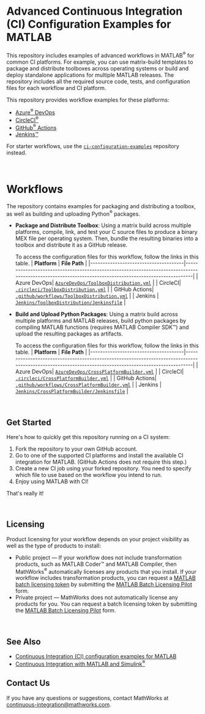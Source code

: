 # Advanced Continuous Integration (CI) Configuration Examples for MATLAB

This repository includes examples of advanced workflows in MATLAB<sup>&reg;</sup> for common CI platforms. For example, you can use matrix-build templates to package and distribute toolboxes across operating systems or build and deploy standalone applications for multiple MATLAB releases. The repository includes all the required source code, tests, and configuration files for each workflow and CI platform.

This repository provides workflow examples for these platforms:
* [Azure<sup>&reg;</sup> DevOps](https://marketplace.visualstudio.com/items?itemName=MathWorks.matlab-azure-devops-extension)
* [CircleCI<sup>&reg;</sup>](https://github.com/mathworks/matlab-circleci-orb/blob/master/README.md)
* [GitHub<sup>&reg;</sup> Actions](https://github.com/matlab-actions)
* [Jenkins&trade;](https://plugins.jenkins.io/matlab/)

For starter workflows, use the [`ci-configuration-examples`](https://github.com/mathworks/ci-configuration-examples) repository instead.

<br>

# Workflows

The repository contains examples for packaging and distributing a toolbox, as well as building and uploading Python<sup>&reg;</sup> packages.

- **Package and Distribute Toolbox**: Using a matrix build across multiple platforms, compile, link, and test your C source files to produce a binary MEX file per operating system. Then, bundle the resulting binaries into a toolbox and distribute it as a GitHub release.

    To access the configuration files for this workflow, follow the links in this table.
    | **Platform**                        | **File Path**                                                                                                                                       |
    |--------------------------------------|-------------------------------------------------------------------------------------------------------------------------------------------------------|
    | Azure DevOps| [`AzureDevOps/ToolboxDistribution.yml`](https://github.com/mathworks/advanced-ci-configuration-examples/blob/main/AzureDevOps/ToolboxDistribution.yml) |
    | CircleCI| [`.circleci/ToolboxDistribution.yml`](https://github.com/mathworks/advanced-ci-configuration-examples/blob/main/.circleci/ToolboxDistribution.yml) |
    | GitHub Actions| [`.github/workflows/ToolboxDistribution.yml`](https://github.com/mathworks/advanced-ci-configuration-examples/blob/main/.github/workflows/ToolboxDistribution.yml) |
    | Jenkins | [`Jenkins/ToolboxDistribution/Jenkinsfile`](https://github.com/mathworks/advanced-ci-configuration-examples/blob/main/Jenkins/ToolboxDistribution/Jenkinsfile) |

- **Build and Upload Python Packages**: Using a matrix build across multiple platforms and MATLAB releases, build python packages by compiling MATLAB functions (requires MATLAB Compiler SDK&trade;) and upload the resulting packages as artifacts.

    To access the configuration files for this workflow, follow the links in this table.
    | **Platform**                        | **File Path**                                                                                                                                       |
    |--------------------------------------|-------------------------------------------------------------------------------------------------------------------------------------------------------|
    | Azure DevOps| [`AzureDevOps/CrossPlatformBuilder.yml`](https://github.com/mathworks/advanced-ci-configuration-examples/blob/main/AzureDevOps/CrossPlatformBuilder.yml) |
    | CircleCI| [`.circleci/CrossPlatformBuilder.yml`](https://github.com/mathworks/advanced-ci-configuration-examples/blob/main/.circleci/CrossPlatformBuilder.yml) |
    | GitHub Actions| [`.github/workflows/CrossPlatformBuilder.yml`](https://github.com/mathworks/advanced-ci-configuration-examples/blob/main/.github/workflows/CrossPlatformBuilder.yml) |
    | Jenkins | [`Jenkins/CrossPlatformBuilder/Jenkinsfile`](https://github.com/mathworks/advanced-ci-configuration-examples/blob/main/Jenkins/CrossPlatformBuilder/Jenkinsfile) |

<br>

## Get Started

Here's how to quickly get this repository running on a CI system:
1. Fork the repository to your own GitHub account.
2. Go to one of the supported CI platforms and install the available CI integration for MATLAB. (GitHub Actions does not require this step.)
3. Create a new CI job using your forked repository. You need to specify which file to use based on the workflow you intend to run.
4. Enjoy using MATLAB with CI!

That's really it!

<br>

## Licensing
Product licensing for your workflow depends on your project visibility as well as the type of products to install:

- Public project — If your workflow does not include transformation products, such as MATLAB Coder&trade; and MATLAB Compiler, then MathWorks<sup>&reg;</sup> automatically licenses any products that you install. If your workflow includes transformation products, you can request a [MATLAB batch licensing token](https://github.com/mathworks-ref-arch/matlab-dockerfile/blob/main/alternates/non-interactive/MATLAB-BATCH.md#matlab-batch-licensing-token) by submitting the [MATLAB Batch Licensing Pilot](https://www.mathworks.com/support/batch-tokens.html) form.
- Private project — MathWorks does not automatically license any products for you. You can request a batch licensing token by submitting the [MATLAB Batch Licensing Pilot](https://www.mathworks.com/support/batch-tokens.html) form.

<br>

## See Also
- [Continuous Integration (CI) configuration examples for MATLAB](https://github.com/mathworks/ci-configuration-examples)
- [Continuous Integration with MATLAB and Simulink<sup>&reg;</sup>](https://www.mathworks.com/solutions/continuous-integration.html)

## Contact Us
If you have any questions or suggestions, contact MathWorks at [continuous-integration@mathworks.com](mailto:continuous-integration@mathworks.com).